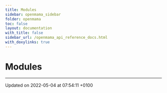 ```yaml
---
title: Modules
sidebar: openmama_sidebar
folder: openmama
toc: false
layout: documentation
with_title: false
sidebar_url: /openmama_api_reference_docs.html
with_doxylinks: true
---
```


# Modules







-------------------------------

Updated on 2022-05-04 at 07:54:11 +0100
